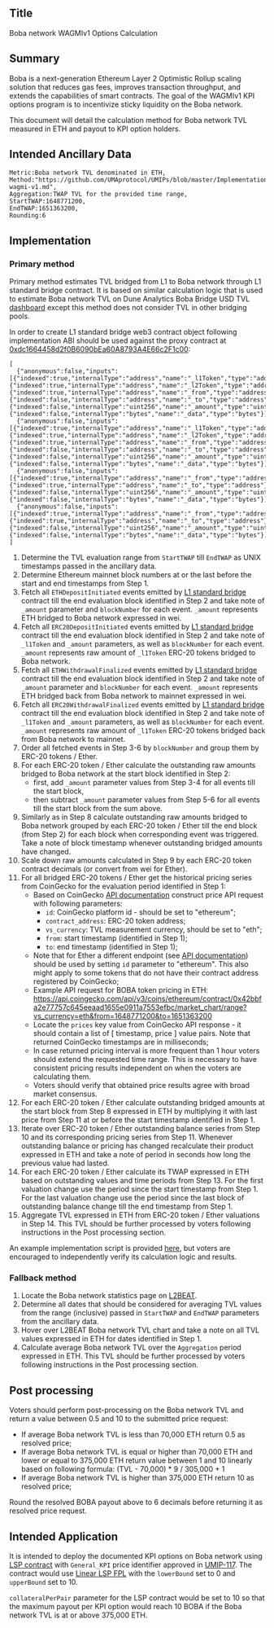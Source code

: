 ## Title

Boba network WAGMIv1 Options Calculation

## Summary

Boba is a next-generation Ethereum Layer 2 Optimistic Rollup scaling solution that reduces gas fees, improves transaction throughput, and extends the capabilities of smart contracts. The goal of the WAGMIv1 KPI options program is to incentivize sticky liquidity on the Boba network.

This document will detail the calculation method for Boba network TVL measured in ETH and payout to KPI option holders.

## Intended Ancillary Data

```
Metric:Boba network TVL denominated in ETH,
Method:"https://github.com/UMAprotocol/UMIPs/blob/master/Implementations/boba-wagmi-v1.md",
Aggregation:TWAP TVL for the provided time range,
StartTWAP:1648771200,
EndTWAP:1651363200,
Rounding:6
```

## Implementation

### Primary method

Primary method estimates TVL bridged from L1 to Boba network through L1 standard bridge contract. It is based on similar calculation logic that is used to estimate Boba network TVL on Dune Analytics Boba Bridge USD TVL [dashboard](https://dune.xyz/queries/163405/319710) except this method does not consider TVL in other bridging pools.

In order to create L1 standard bridge web3 contract object following implementation ABI should be used against the proxy contract at [0xdc1664458d2f0B6090bEa60A8793A4E66c2F1c00](https://etherscan.io/address/0xdc1664458d2f0B6090bEa60A8793A4E66c2F1c00):

```
[
  {"anonymous":false,"inputs":[{"indexed":true,"internalType":"address","name":"_l1Token","type":"address"},{"indexed":true,"internalType":"address","name":"_l2Token","type":"address"},{"indexed":true,"internalType":"address","name":"_from","type":"address"},{"indexed":false,"internalType":"address","name":"_to","type":"address"},{"indexed":false,"internalType":"uint256","name":"_amount","type":"uint256"},{"indexed":false,"internalType":"bytes","name":"_data","type":"bytes"}],"name":"ERC20DepositInitiated","type":"event"},
  {"anonymous":false,"inputs":[{"indexed":true,"internalType":"address","name":"_l1Token","type":"address"},{"indexed":true,"internalType":"address","name":"_l2Token","type":"address"},{"indexed":true,"internalType":"address","name":"_from","type":"address"},{"indexed":false,"internalType":"address","name":"_to","type":"address"},{"indexed":false,"internalType":"uint256","name":"_amount","type":"uint256"},{"indexed":false,"internalType":"bytes","name":"_data","type":"bytes"}],"name":"ERC20WithdrawalFinalized","type":"event"},
  {"anonymous":false,"inputs":[{"indexed":true,"internalType":"address","name":"_from","type":"address"},{"indexed":true,"internalType":"address","name":"_to","type":"address"},{"indexed":false,"internalType":"uint256","name":"_amount","type":"uint256"},{"indexed":false,"internalType":"bytes","name":"_data","type":"bytes"}],"name":"ETHDepositInitiated","type":"event"},
  {"anonymous":false,"inputs":[{"indexed":true,"internalType":"address","name":"_from","type":"address"},{"indexed":true,"internalType":"address","name":"_to","type":"address"},{"indexed":false,"internalType":"uint256","name":"_amount","type":"uint256"},{"indexed":false,"internalType":"bytes","name":"_data","type":"bytes"}],"name":"ETHWithdrawalFinalized","type":"event"}
]
```

1. Determine the TVL evaluation range from `StartTWAP` till `EndTWAP` as UNIX timestamps passed in the ancillary data.
2. Determine Ethereum mainnet block numbers at or the last before the start and end timestamps from Step 1.
3. Fetch all `ETHDepositInitiated` events emitted by [L1 standard bridge](https://etherscan.io/address/0xdc1664458d2f0B6090bEa60A8793A4E66c2F1c00) contract till the end evaluation block identified in Step 2 and take note of `_amount` parameter and `blockNumber` for each event. `_amount` represents ETH bridged to Boba network expressed in wei.
4. Fetch all `ERC20DepositInitiated` events emitted by [L1 standard bridge](https://etherscan.io/address/0xdc1664458d2f0B6090bEa60A8793A4E66c2F1c00) contract till the end evaluation block identified in Step 2 and take note of `_l1Token` and `_amount` parameters, as well as `blockNumber` for each event. `_amount` represents raw amount of `_l1Token` ERC-20 tokens bridged to Boba network.
5. Fetch all `ETHWithdrawalFinalized` events emitted by [L1 standard bridge](https://etherscan.io/address/0xdc1664458d2f0B6090bEa60A8793A4E66c2F1c00) contract till the end evaluation block identified in Step 2 and take note of `_amount` parameter and `blockNumber` for each event. `_amount` represents ETH bridged back from Boba network to mainnet expressed in wei.
6. Fetch all `ERC20WithdrawalFinalized` events emitted by [L1 standard bridge](https://etherscan.io/address/0xdc1664458d2f0B6090bEa60A8793A4E66c2F1c00) contract till the end evaluation block identified in Step 2 and take note of `_l1Token` and `_amount` parameters, as well as `blockNumber` for each event. `_amount` represents raw amount of `_l1Token` ERC-20 tokens bridged back from Boba network to mainnet.
7.  Order all fetched events in Step 3-6 by `blockNumber` and group them by ERC-20 tokens / Ether.
8. For each ERC-20 token / Ether calculate the outstanding raw amounts bridged to Boba network at the start block identified in Step 2:
    * first, add `_amount` parameter values from Step 3-4 for all events till the start block,
    * then subtract `_amount` parameter values from Step 5-6 for all events till the start block from the sum above.
9. Similarly as in Step 8 calculate outstanding raw amounts bridged to Boba network grouped by each ERC-20 token / Ether till the end block (from Step 2) for each block when corresponding event was triggered. Take a note of block timestamp whenever outstanding bridged amounts have changed.
10. Scale down raw amounts calculated in Step 9 by each ERC-20 token contract decimals (or convert from wei for Ether).
11. For all bridged ERC-20 tokens / Ether get the historical pricing series from CoinGecko for the evaluation period identified in Step 1:
    * Based on CoinGecko [API documentation](https://www.coingecko.com/api/documentations/v3#/contract/get_coins__id__contract__contract_address__market_chart_range) construct price API request with following parameters:
      * `id`: CoinGecko platform id - should be set to "ethereum";
      * `contract_address`: ERC-20 token address;
      * `vs_currency`: TVL measurement currency, should be set to "eth";
      * `from`: start timestamp (identified in Step 1);
      * `to`: end timestamp (identified in Step 1);
    * Note that for Ether a different endpoint (see [API documentation](https://www.coingecko.com/api/documentations/v3#/coins/get_coins__id__market_chart_range)) should be used by setting `id` parameter to "ethereum". This also might apply to some tokens that do not have their contract address registered by CoinGecko;
    * Example API request for BOBA token pricing in ETH: https://api.coingecko.com/api/v3/coins/ethereum/contract/0x42bbfa2e77757c645eeaad1655e0911a7553efbc/market_chart/range?vs_currency=eth&from=1648771200&to=1651363200
    * Locate the `prices` key value from CoinGecko API response - it should contain a list of [ timestamp, price ] value pairs. Note that returned CoinGecko timestamps are in milliseconds;
    * In case returned pricing interval is more frequent than 1 hour voters should extend the requested time range. This is necessary to have consistent pricing results independent on when the voters are calculating them.
    * Voters should verify that obtained price results agree with broad market consensus.
12. For each ERC-20 token / Ether calculate outstanding bridged amounts at the start block from Step 8 expressed in ETH by multiplying it with last price from Step 11 at or before the start timestamp identified in Step 1.
13. Iterate over ERC-20 token / Ether outstanding balance series from Step 10 and its corresponding pricing series from Step 11. Whenever outstanding balance or pricing has changed recalculate their product expressed in ETH and take a note of period in seconds how long the previous value had lasted.
14. For each ERC-20 token / Ether calculate its TWAP expressed in ETH based on outstanding values and time periods from Step 13. For the first valuation change use the period since the start timestamp from Step 1. For the last valuation change use the period since the last block of outstanding balance change till the end timestamp from Step 1.
15. Aggregate TVL expressed in ETH from ERC-20 token / Ether valuations in Step 14. This TVL should be further processed by voters following instructions in the Post processing section.

An example implementation script is provided [here](https://github.com/Reinis-FRP/boba-tvl), but voters are encouraged to independently verify its calculation logic and results.

### Fallback method

1. Locate the Boba network statistics page on [L2BEAT](https://l2beat.com/projects/bobanetwork/).
2. Determine all dates that should be considered for averaging TVL values from the range (inclusive) passed in `StartTWAP` and `EndTWAP` parameters from the ancillary data.
3. Hover over L2BEAT Boba network TVL chart and take a note on all TVL values expressed in ETH for dates identified in Step 1.
4. Calculate average Boba network TVL over the `Aggregation` period expressed in ETH. This TVL should be further processed by voters following instructions in the Post processing section.

## Post processing

Voters should perform post-processing on the Boba network TVL and return a value between 0.5 and 10 to the submitted price request:

- If average Boba network TVL is less than 70,000 ETH return 0.5 as resolved price;
- If average Boba network TVL is equal or higher than 70,000 ETH and lower or equal to 375,000 ETH return value between 1 and 10 linearly based on following formula:
  (TVL - 70,000) * 9 / 305,000 + 1
- If average Boba network TVL is higher than 375,000 ETH return 10 as resolved price;

Round the resolved BOBA payout above to 6 decimals before returning it as resolved price request.

## Intended Application

It is intended to deploy the documented KPI options on Boba network using [LSP contract](https://github.com/UMAprotocol/protocol/blob/master/packages/core/contracts/financial-templates/long-short-pair/LongShortPair.sol) with `General_KPI` price identifier approved in [UMIP-117](https://github.com/UMAprotocol/UMIPs/blob/master/UMIPs/umip-117.md). The contract would use [Linear LSP FPL](https://github.com/UMAprotocol/protocol/blob/master/packages/core/contracts/financial-templates/common/financial-product-libraries/long-short-pair-libraries/LinearLongShortPairFinancialProductLibrary.sol) with the `lowerBound` set to 0 and `upperBound` set to 10.

`collateralPerPair` parameter for the LSP contract would be set to 10 so that the maximum payout per KPI option would reach 10 BOBA if the Boba network TVL is at or above 375,000 ETH.
